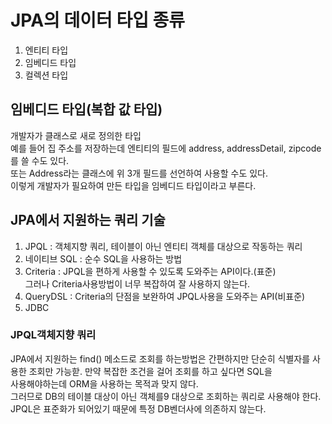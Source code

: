 # JPA의 데이터 타입 종류
1. 엔티티 타입
2. 임베디드 타입
3. 컬렉션 타입

## 임베디드 타입(복합 값 타입)
개발자가 클래스로 새로 정의한 타입    
예를 들어 집 주소를 저장하는데 엔티티의 필드에 address, addressDetail, zipcode를 쓸 수도 있다.   
또는 Address라는 클래스에 위 3개 필드를 선언하여 사용할 수도 있다.   
이렇게 개발자가 필요하여 만든 타입을 임베디드 타입이라고 부른다.

## JPA에서 지원하는 쿼리 기술
1. JPQL : 객체지향 쿼리, 테이블이 아닌 엔티티 객체를 대상으로 작동하는 쿼리   
2. 네이티브 SQL : 순수 SQL을 사용하는 방법
3. Criteria : JPQL을 편하게 사용할 수 있도록 도와주는 API이다.(표준)   
    그러나 Criteria사용방법이 너무 복잡하여 잘 사용하지 않는다.
4. QueryDSL : Criteria의 단점을 보완하여 JPQL사용을 도와주는 API(비표준)
5. JDBC

### JPQL객체지향 쿼리
JPA에서 지원하는 find() 메소드로 조회를 하는방법은 간편하지만 단순히 식별자를 사용한 조회만 가능핟. 만약 복잡한 조건을 걸어 조회를 하고 싶다면 SQL을    
사용해야하는데 ORM을 사용하는 목적과 맞지 않다.   
그러므로 DB의 테이블 대상이 아닌 객체를9 대상으로 조회하는 쿼리로 사용해야 한다. JPQL은 표준화가 되어있기 때문에 특정 DB벤더사에 의존하지 않는다.
















